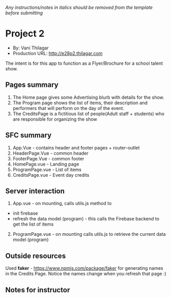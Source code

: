 *Any instructions/notes in italics should be removed from the template before submitting*

# Project 2
+ By: Vani Thilagar
+ Production URL: <http://e28p2.thilagar.com>

The intent is for this app to function as a Flyer/Brochure for a school talent show.


## Pages summary
1. The Home page gives some Advertising blurb with details for the show.
2. The Program page shows the list of items, their description and performers that will perform on the day of the event.
3. The CreditsPage is a fictitious list of people(Adult staff + students) who are responsible for organizing the show

## SFC summary
1. App.Vue - contains header and footer pages + router-outlet
2. HeaderPage.Vue - common header
3. FooterPage.Vue - common footer
4. HomePage.vue - Landing page
5. ProgramPage.vue - List of items
5. CreditsPage.vue - Event day credits

## Server interaction
1. App.vue - on mounting, calls utils.js method to
* init firebase
* refresh the data model (program) - this calls the Firebase backend to get the list of items
2. ProgramPage.vue - on mounting calls utils.js to retrieve the current data model (program)

## Outside resources
Used **faker** - https://www.npmjs.com/package/faker for generating names in the Credits Page. Notice the names change when you refresh that page :)


## Notes for instructor
